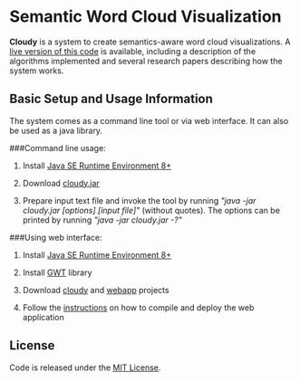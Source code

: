 Semantic Word Cloud Visualization
=====
**Cloudy** is a system to create semantics-aware word cloud visualizations. A [live version of this code](http://wordcloud.cs.arizona.edu) is available, including a description of the algorithms implemented and several research papers describing how the system works.

Basic Setup and Usage Information
--------

The system comes as a command line tool or via web interface. It can also be used as a java library.

###Command line usage:

1. Install [Java SE Runtime Environment 8+](http://www.oracle.com/technetwork/java/javase/downloads/index.html)

2. Download [cloudy.jar](lib/cloudy.jar)

3. Prepare input text file and invoke the tool by running *"java -jar cloudy.jar [options] [input file]"* (without quotes). The options can be printed by running *"java -jar cloudy.jar -?"*

###Using web interface:

1. Install [Java SE Runtime Environment 8+](http://www.oracle.com/technetwork/java/javase/downloads/index.html)

2. Install [GWT](http://www.gwtproject.org) library

3. Download [cloudy](/cloudy) and [webapp](/webapp) projects

4. Follow the [instructions](http://www.gwtproject.org/gettingstarted.html) on how to compile and deploy the web application

License
--------
Code is released under the [MIT License](LICENSE).
